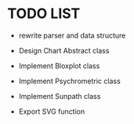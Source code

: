 # TODO LIST
- rewrite parser and data structure

- Design Chart Abstract class

- Implement Bloxplot class
- Implement Psychrometric class
- Implement Sunpath class


- Export SVG function